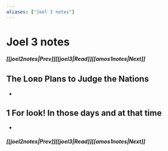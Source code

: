 ```yaml
---
aliases: ["Joel 3 notes"]
---
```

# Joel 3 notes
##### <span class=arrow-left></span>[[joel2notes|Prev]]<span class=navigation-separator></span>[[joel3|Read]]<span class=navigation-separator></span>[[amos1notes|Next]]<span class=arrow-right></span>
## The Lᴏʀᴅ Plans to Judge the Nations
- 
## 1 For look! In those days and at that time
- 
##### <span class=arrow-left></span>[[joel2notes|Prev]]<span class=navigation-separator></span>[[joel3|Read]]<span class=navigation-separator></span>[[amos1notes|Next]]<span class=arrow-right></span>